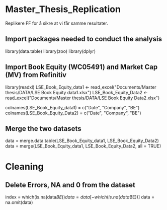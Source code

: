 # Master_Thesis_Replication
Replikere FF for å sikre at vi får samme resultater. 

## Import packages needed to conduct the analysis
library(data.table)
library(zoo)
library(dplyr)

## Import Book Equity (WC05491) and Market Cap (MV) from Refinitiv 
library(readxl)
LSE_Book_Equity_data1 <- read_excel("Documents/Master thesis/DATA/LSE Book Equity data1.xlsx")
LSE_Book_Equity_Data2 <- read_excel("Documents/Master thesis/DATA/LSE Book Equity Data2.xlsx")

colnames(LSE_Book_Equity_data1) = c("Date", "Company", "BE")
colnames(LSE_Book_Equity_Data2) = c("Date", "Company", "BE")

## Merge the two datasets
data = merge.data.table(LSE_Book_Equity_data1, LSE_Book_Equity_Data2)
data = merge(LSE_Book_Equity_data1, LSE_Book_Equity_Data2, all = TRUE)

# Cleaning
## Delete Errors, NA and 0 from the dataset
index = which(is.na(data$BE))
data = data[-which(is.na(data$BE))]
data = na.omit(data)




